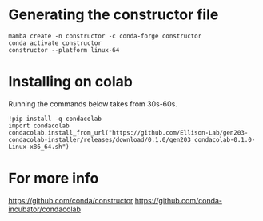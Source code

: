 # Generating the constructor file

```
mamba create -n constructor -c conda-forge constructor
conda activate constructor
constructor --platform linux-64
```

# Installing on colab

Running the commands below takes from 30s-60s.

```
!pip install -q condacolab
import condacolab
condacolab.install_from_url("https://github.com/Ellison-Lab/gen203-condacolab-installer/releases/download/0.1.0/gen203_condacolab-0.1.0-Linux-x86_64.sh")
```


# For more info

https://github.com/conda/constructor
https://github.com/conda-incubator/condacolab
